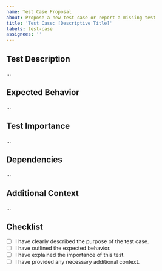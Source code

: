 ```yaml
---
name: Test Case Proposal
about: Propose a new test case or report a missing test
title: 'Test Case: [Descriptive Title]'
labels: test-case
assignees: ''
---
```


## Test Description

<!-- A clear and concise description of what the test should cover. -->

...

## Expected Behavior

<!-- What behavior should be verified by this test? -->

...

## Test Importance

<!-- Why is this test important? -->

...

## Dependencies

<!-- List any existing code, modules, or features that this test case depends on. -->

...

## Additional Context

<!-- Any additional information or context about the proposed test. -->

...

## Checklist

- [ ] I have clearly described the purpose of the test case.
- [ ] I have outlined the expected behavior.
- [ ] I have explained the importance of this test.
- [ ] I have provided any necessary additional context.

<!-- Template by Evgenii Shiliaev - Licensed under CC BY 4.0 -->
<!-- https://github.com/Jekwwer/markdown-docs-kit -->
<!-- Licensed under: https://github.com/Jekwwer/markdown-docs-kit/blob/main/LICENSE -->
